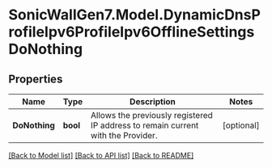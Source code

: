 # SonicWallGen7.Model.DynamicDnsProfileIpv6ProfileIpv6OfflineSettingsDoNothing

## Properties

Name | Type | Description | Notes
------------ | ------------- | ------------- | -------------
**DoNothing** | **bool** | Allows the previously registered IP address to remain current with the Provider. | [optional] 

[[Back to Model list]](../README.md#documentation-for-models) [[Back to API list]](../README.md#documentation-for-api-endpoints) [[Back to README]](../README.md)

